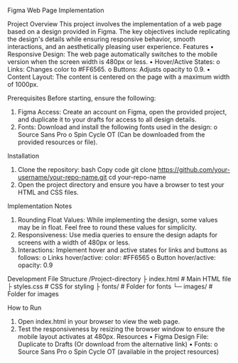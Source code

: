 Figma Web Page Implementation

Project Overview
This project involves the implementation of a web page based on a design provided in Figma. The key objectives include replicating the design's details while ensuring responsive behavior, smooth interactions, and an aesthetically pleasing user experience.
Features
•	Responsive Design:
The web page automatically switches to the mobile version when the screen width is 480px or less.
•	Hover/Active States:
o	Links: Changes color to #FF6565.
o	Buttons: Adjusts opacity to 0.9.
•	Content Layout: The content is centered on the page with a maximum width of 1000px.

Prerequisites
Before starting, ensure the following:
1.	Figma Access:
Create an account on Figma, open the provided project, and duplicate it to your drafts for access to all design details.
2.	Fonts:
Download and install the following fonts used in the design:
o	Source Sans Pro
o	Spin Cycle OT (Can be downloaded from the provided resources or file).

Installation
1.	Clone the repository:
bash
Copy code
git clone https://github.com/your-username/your-repo-name.git
cd your-repo-name
2.	Open the project directory and ensure you have a browser to test your HTML and CSS files.

Implementation Notes
1.	Rounding Float Values:
While implementing the design, some values may be in float. Feel free to round these values for simplicity.
2.	Responsiveness:
Use media queries to ensure the design adapts for screens with a width of 480px or less.
3.	Interactions:
Implement hover and active states for links and buttons as follows:
o	Links hover/active: color: #FF6565
o	Button hover/active: opacity: 0.9

Development
File Structure
/Project-directory
├ index.html    # Main HTML file
├ styles.css    # CSS for styling
├ fonts/        # Folder for fonts
 └─ images/       # Folder for images

How to Run
1.	Open index.html in your browser to view the web page.
2.	Test the responsiveness by resizing the browser window to ensure the mobile layout activates at 480px.
Resources
•	Figma Design File: Duplicate to Drafts
(Or download from the alternative link)
•	Fonts:
o	Source Sans Pro
o	Spin Cycle OT (available in the project resources)